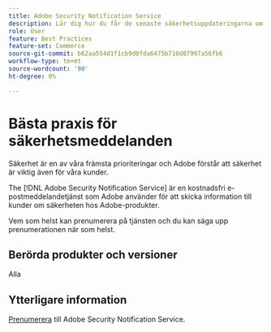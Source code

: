 ```yaml
---
title: Adobe Security Notification Service
description: Lär dig hur du får de senaste säkerhetsuppdateringarna om Adobe-produkter.
role: User
feature: Best Practices
feature-set: Commerce
source-git-commit: b62aa554d1f1cb9d0fda6475b710d87997a56fb6
workflow-type: tm+mt
source-wordcount: '90'
ht-degree: 0%

---
```



# Bästa praxis för säkerhetsmeddelanden

Säkerhet är en av våra främsta prioriteringar och Adobe förstår att säkerhet är viktig även för våra kunder.

The [!DNL Adobe Security Notification Service] är en kostnadsfri e-postmeddelandetjänst som Adobe använder för att skicka information till kunder om säkerheten hos Adobe-produkter.

Vem som helst kan prenumerera på tjänsten och du kan säga upp prenumerationen när som helst.

## Berörda produkter och versioner

Alla

## Ytterligare information

[Prenumerera](https://www.adobe.com/subscription/adbeSecurityNotifications.html) till Adobe Security Notification Service.
